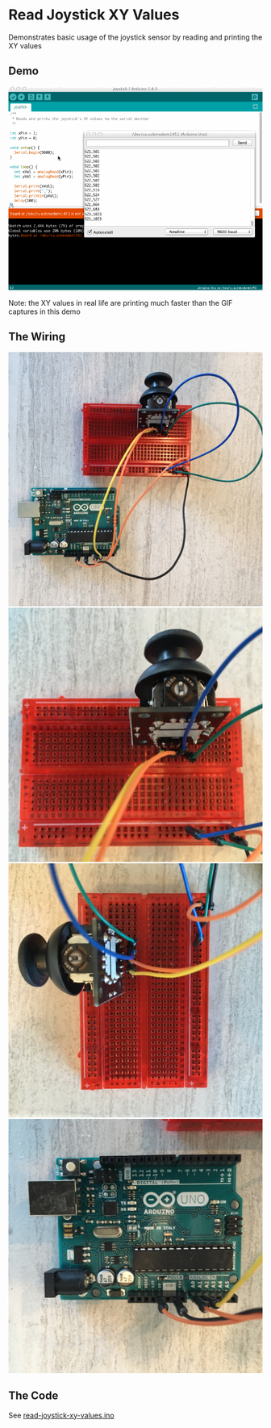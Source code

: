 # Read Joystick XY Values
Demonstrates basic usage of the joystick sensor by reading and printing the XY values

## Demo
![Serial Monitor Demo](serial-monitor-example-01.gif)

Note: the XY values in real life are printing much faster than the GIF captures in this demo

## The Wiring
![Wiring Example 1](wiring-01.JPG)
![Wiring Example 2](wiring-02.JPG)
![Wiring Example 3](wiring-03.JPG)
![Wiring Example 4](wiring-04.JPG)

## The Code
See [read-joystick-xy-values.ino](read-joystick-xy-values.ino)
